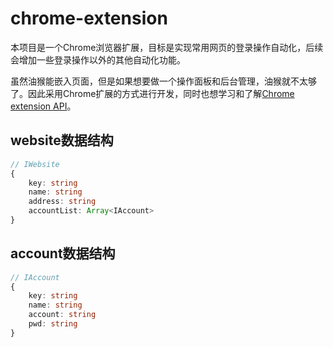 # chrome-extension

本项目是一个Chrome浏览器扩展，目标是实现常用网页的登录操作自动化，后续会增加一些登录操作以外的其他自动化功能。

虽然油猴能嵌入页面，但是如果想要做一个操作面板和后台管理，油猴就不太够了。因此采用Chrome扩展的方式进行开发，同时也想学习和了解[Chrome extension API](https://developer.chrome.com/docs/extensions/reference/)。

## website数据结构

```ts
// IWebsite
{
    key: string
    name: string
    address: string
    accountList: Array<IAccount>
}
```

## account数据结构

```ts
// IAccount
{
    key: string
    name: string
    account: string
    pwd: string
}
```

